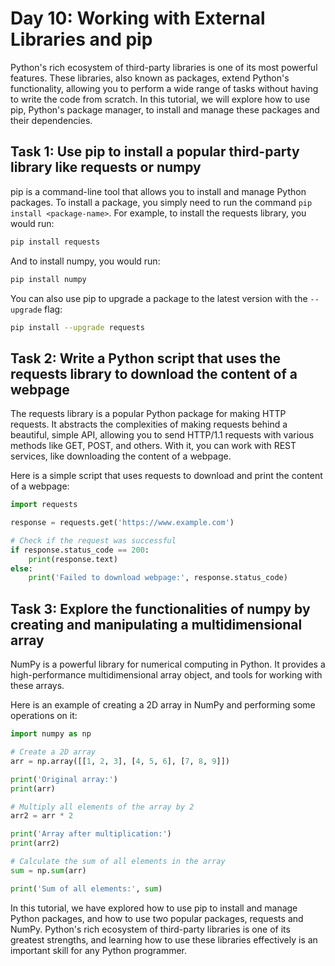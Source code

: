 # Day 10: Working with External Libraries and pip

Python's rich ecosystem of third-party libraries is one of its most powerful features. These libraries, also known as packages, extend Python's functionality, allowing you to perform a wide range of tasks without having to write the code from scratch. In this tutorial, we will explore how to use pip, Python's package manager, to install and manage these packages and their dependencies.

## Task 1: Use pip to install a popular third-party library like requests or numpy

pip is a command-line tool that allows you to install and manage Python packages. To install a package, you simply need to run the command `pip install <package-name>`. For example, to install the requests library, you would run:

```bash
pip install requests
```

And to install numpy, you would run:

```bash
pip install numpy
```

You can also use pip to upgrade a package to the latest version with the `--upgrade` flag:

```bash
pip install --upgrade requests
```

## Task 2: Write a Python script that uses the requests library to download the content of a webpage

The requests library is a popular Python package for making HTTP requests. It abstracts the complexities of making requests behind a beautiful, simple API, allowing you to send HTTP/1.1 requests with various methods like GET, POST, and others. With it, you can work with REST services, like downloading the content of a webpage.

Here is a simple script that uses requests to download and print the content of a webpage:

```python
import requests

response = requests.get('https://www.example.com')

# Check if the request was successful
if response.status_code == 200:
    print(response.text)
else:
    print('Failed to download webpage:', response.status_code)
```

## Task 3: Explore the functionalities of numpy by creating and manipulating a multidimensional array

NumPy is a powerful library for numerical computing in Python. It provides a high-performance multidimensional array object, and tools for working with these arrays.

Here is an example of creating a 2D array in NumPy and performing some operations on it:

```python
import numpy as np

# Create a 2D array
arr = np.array([[1, 2, 3], [4, 5, 6], [7, 8, 9]])

print('Original array:')
print(arr)

# Multiply all elements of the array by 2
arr2 = arr * 2

print('Array after multiplication:')
print(arr2)

# Calculate the sum of all elements in the array
sum = np.sum(arr)

print('Sum of all elements:', sum)
```

In this tutorial, we have explored how to use pip to install and manage Python packages, and how to use two popular packages, requests and NumPy. Python's rich ecosystem of third-party libraries is one of its greatest strengths, and learning how to use these libraries effectively is an important skill for any Python programmer.